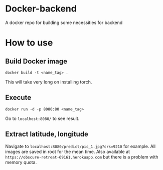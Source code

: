 # Docker-backend
A docker repo for building some necessities for backend

# How to use
## Build Docker image
```
docker build -t <name_tag> .
```
This will take very long on installing torch.

## Execute
```
docker run -d -p 8080:80 <name_tag>
```
Go to `localhost:8080/` to see result.

## Extract latitude, longitude
Navigate to `localhost:8080/predict/pic_1.jpg?crs=9210` for example.
All images are saved in root for the mean time.
Also available at `https://obscure-retreat-69161.herokuapp.com` but there is a problem with memory quota.
